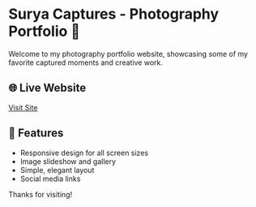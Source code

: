# Surya Captures - Photography Portfolio 📸

Welcome to my photography portfolio website, showcasing some of my favorite captured moments and creative work.

## 🌐 Live Website
[Visit Site](https://suryamdk.github.io/photography-portfolio/)  

## 🔧 Features

- Responsive design for all screen sizes
- Image slideshow and gallery
- Simple, elegant layout
- Social media links

Thanks for visiting! 
